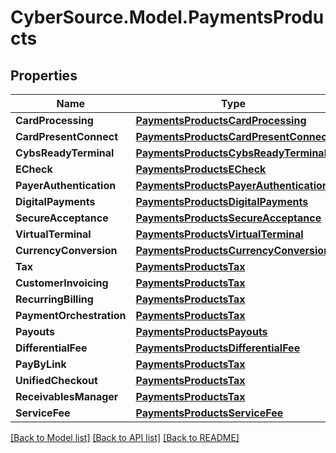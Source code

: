 # CyberSource.Model.PaymentsProducts
## Properties

Name | Type | Description | Notes
------------ | ------------- | ------------- | -------------
**CardProcessing** | [**PaymentsProductsCardProcessing**](PaymentsProductsCardProcessing.md) |  | [optional] 
**CardPresentConnect** | [**PaymentsProductsCardPresentConnect**](PaymentsProductsCardPresentConnect.md) |  | [optional] 
**CybsReadyTerminal** | [**PaymentsProductsCybsReadyTerminal**](PaymentsProductsCybsReadyTerminal.md) |  | [optional] 
**ECheck** | [**PaymentsProductsECheck**](PaymentsProductsECheck.md) |  | [optional] 
**PayerAuthentication** | [**PaymentsProductsPayerAuthentication**](PaymentsProductsPayerAuthentication.md) |  | [optional] 
**DigitalPayments** | [**PaymentsProductsDigitalPayments**](PaymentsProductsDigitalPayments.md) |  | [optional] 
**SecureAcceptance** | [**PaymentsProductsSecureAcceptance**](PaymentsProductsSecureAcceptance.md) |  | [optional] 
**VirtualTerminal** | [**PaymentsProductsVirtualTerminal**](PaymentsProductsVirtualTerminal.md) |  | [optional] 
**CurrencyConversion** | [**PaymentsProductsCurrencyConversion**](PaymentsProductsCurrencyConversion.md) |  | [optional] 
**Tax** | [**PaymentsProductsTax**](PaymentsProductsTax.md) |  | [optional] 
**CustomerInvoicing** | [**PaymentsProductsTax**](PaymentsProductsTax.md) |  | [optional] 
**RecurringBilling** | [**PaymentsProductsTax**](PaymentsProductsTax.md) |  | [optional] 
**PaymentOrchestration** | [**PaymentsProductsTax**](PaymentsProductsTax.md) |  | [optional] 
**Payouts** | [**PaymentsProductsPayouts**](PaymentsProductsPayouts.md) |  | [optional] 
**DifferentialFee** | [**PaymentsProductsDifferentialFee**](PaymentsProductsDifferentialFee.md) |  | [optional] 
**PayByLink** | [**PaymentsProductsTax**](PaymentsProductsTax.md) |  | [optional] 
**UnifiedCheckout** | [**PaymentsProductsTax**](PaymentsProductsTax.md) |  | [optional] 
**ReceivablesManager** | [**PaymentsProductsTax**](PaymentsProductsTax.md) |  | [optional] 
**ServiceFee** | [**PaymentsProductsServiceFee**](PaymentsProductsServiceFee.md) |  | [optional] 

[[Back to Model list]](../README.md#documentation-for-models) [[Back to API list]](../README.md#documentation-for-api-endpoints) [[Back to README]](../README.md)

